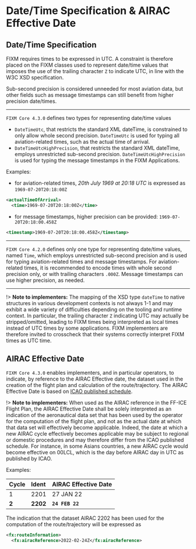 # Date/Time Specification & AIRAC Effective Date

## Date/Time Specification

FIXM requires times to be expressed in UTC. A constraint is therefore placed on the FIXM classes used to represent date/time values that imposes the use of the trailing character `Z` to indicate UTC, in line with the W3C XSD specification.

Sub-second precision is considered unneeded for most aviation data, but other fields such as message timestamps can still benefit from higher precision date/times.

---

`FIXM Core 4.3.0` defines two types for representing date/time values
- `DateTimeUtc`, that restricts the standard XML dateTime, is constrained to only allow whole second precision. `DateTimeUtc` is used for typing all aviation-related times, such as the actual time of arrival.
- `DateTimeUtcHighPrecision`, that restricts the standard XML dateTime, employs unrestricted sub-second precision. `DateTimeUtcHighPrecision` is used for typing the message timestamps in the FIXM Applications.

Examples: 
- for aviation-related times, *20th July 1969 at 20:18 UTC* is expressed as `1969-07-20T20:18:00Z`

```xml
<actualTimeOfArrival>
  <time>1969-07-20T20:18:00Z</time>
```

- for message timestamps, higher precision can be provided: `1969-07-20T20:18:00.458Z`
```xml
<timestamp>1969-07-20T20:18:00.458Z</timestamp>
```

---

`FIXM Core 4.2.0` defines only one type for representing date/time values, named `Time`, which employs unrestricted sub-second precision and is used for typing aviation-related times and message timestamps. For aviation-related times, it is recommended to encode times  with whole second precision only, or with trailing characters `.000Z`. Message timestamps can use higher precision, as needed.

---

!> **Note to implementers:** The mapping of the XSD type `dateTime` to native structures in various development contexts is not always 1-1 and may exhibit a wide variety of difficulties depending on the tooling and runtime context. In particular, the trailing character `Z` indicating UTC may actually be stripped/omitted, leading to FIXM times being interpreted as local times instead of UTC times by some applications. FIXM implementers are therefore invited to crosscheck that their systems correctly interpret FIXM times as UTC time.


## AIRAC Effective Date

`FIXM Core 4.3.0` enables implementers, and in particular operators, to indicate, by reference to the AIRAC Effective date, the dataset used in the creation of the flight plan and calculation of the route/trajectory. The AIRAC Effective Date is based on [ICAO published schedule](https://www.icao.int/airnavigation/information-management/Pages/AIRAC.aspx).

!> **Note to implementers:** When used as the AIRAC reference in the FF-ICE Flight Plan, the AIRAC Effective Date shall be solely interpreted as an indication of the aeronautical data set that has been used by the operator for the computation of the flight plan, and not as the actual date at which that data set will effectively become applicable. Indeed, the date at which a new AIRAC cycle effectively becomes applicable may be subject to regional or domestic procedures and may therefore differ from the ICAO published schedule. For instance, in some Asians countries, a new AIRAC cycle would become effective on 00LCL, which is the day before AIRAC day in UTC as published by ICAO.

Examples:

|Cycle|Ident|**AIRAC Effective Date**|
|:-|:-|:-|
|1|2201|27 JAN 22|
|**2**|**2202**|**`24 FEB 22`**|

The indication that the dataset AIRAC 2202 has been used for the computation of the route/trajectory will be expressed as

```xml
<fx:routeInformation>
  <fx:airacReference>2022-02-24Z</fx:airacReference>
```


